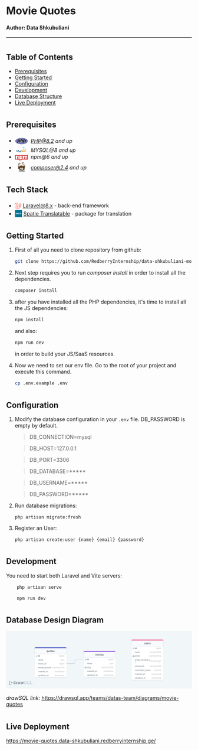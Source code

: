 # Movie Quotes
#### Author: Data Shkubuliani

---
#
## Table of Contents

* [Prerequisites](#prerequisites)
* [Getting Started](#getting-started)
* [Configuration](#configuration)
* [Development](#development)
* [Database Structure](#database-structure)
* [Live Deployment](#live-deployment)


#
#
## Prerequisites

* <img src="readme/assets/php.svg" width="35" style="position: relative; top: 5px" />&nbsp;&nbsp;*PHP@8.2 and up*
* <img src="readme/assets/mysql.png" width="35" style="position: relative; top: 4px" />&nbsp;&nbsp;*MYSQL@8 and up*
* <img src="readme/assets/npm.png" width="35" style="position: relative; top: 4px" />&nbsp;&nbsp;*npm@6 and up*
* <img src="readme/assets/composer.png" width="35" style="position: relative; top: 6px" />&nbsp;&nbsp;*composer@2.4 and up*


#
#
## Tech Stack
- <img src="readme/assets/laravel.png" height="18" style="position: relative; top: 5px" />&nbsp;[Laravel@8.x](https://laravel.com/docs/8.x) - back-end framework
- <img src="readme/assets/spatie.png" height="19" style="position: relative; top: 4px" />&nbsp;[Spatie Translatable](https://github.com/spatie/laravel-translatable) - package for translation


#
#
## Getting Started
1. First of all you need to clone repository from github:
    ```sh
    git clone https://github.com/RedberryInternship/data-shkubuliani-movie-quotes.git
    ```

2. Next step requires you to run *composer install* in order to install all the dependencies.
    ```sh
    composer install
    ```

3. after you have installed all the PHP dependencies, it's time to install all the JS dependencies:
    ```sh
    npm install
    ```

    and also:
    ```sh
    npm run dev
    ```
    in order to build your JS/SaaS resources.


4. Now we need to set our env file. Go to the root of your project and execute this command.
    ```sh
    cp .env.example .env
    ```


#
#
## Configuration

1. Modify the database configuration in your `.env` file. DB_PASSWORD is empty by default.
    >DB_CONNECTION=mysql

    >DB_HOST=127.0.0.1

    >DB_PORT=3306

    >DB_DATABASE=*****

    >DB_USERNAME=*****

    >DB_PASSWORD=*****

2. Run database migrations:
    ```shell
    php artisan migrate:fresh
    ```

3. Register an User:
    ```shell
    php artisan create:user {name} {email} {password}
    ```


#
#
## Development

You need to start both Laravel and Vite servers:

```shell
    php artisan serve
```
 
```shell
    npm run dev
```


#
#
## Database Design Diagram

![](readme/assets/drawSQL-movie-quotes.png)

*drawSQL link:* https://drawsql.app/teams/datas-team/diagrams/movie-quotes


#
#
## Live Deployment

https://movie-quotes.data-shkubuliani.redberryinternship.ge/


